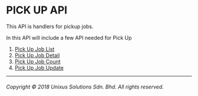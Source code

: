 # PICK UP API

This API is handlers for pickup jobs.

In this API will include a few API needed for Pick Up

1. [Pick Up Job List](pick-up/pick-up-list.md)
2. [Pick Up Job Detail](pick-up/pick-up-detail.md)
3. [Pick Up Job Count](pick-up/pick-up-counts.md)
4. [Pick Up Job Update](pick-up/pick-up-update.md)

---

###### Copyright © 2018 Unixus Solutions Sdn. Bhd. All rights reserved.



